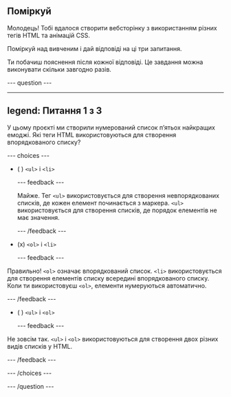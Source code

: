 ## Поміркуй

Молодець! Тобі вдалося створити вебсторінку з використанням різних тегів HTML та анімацій CSS.

Поміркуй над вивченим і дай відповіді на ці три запитання.

Ти побачиш пояснення після кожної відповіді. Це завдання можна виконувати скільки завгодно разів.

\--- question ---

---

## legend: Питання 1 з 3

У цьому проєкті ми створили нумерований список пʼятьох найкращих емоджі. Які теги HTML використовуються для створення впорядкованого списку?

\--- choices ---

- ( ) `<ul>` і `<li>`

  \--- feedback ---

  Майже. Тег `<ul>` використовується для створення невпорядкованих списків, де кожен елемент починається з маркера. `<ul>` використовується для створення списків, де порядок елементів не має значення.

  \--- /feedback ---

- (x) `<ol>` і `<li>`

  \--- feedback ---

Правильно! `<ol>` означає впорядкований список. `<li>` використовується для створення елементів списку всередині впорядкованого списку. Коли ти використовуєш `<ol>`, елементи нумеруються автоматично.

\--- /feedback ---

- ( ) `<ul>` і `<ol>`

  \--- feedback ---

Не зовсім так. `<ul>` і `<ol>` використовуються для створення двох різних видів списків у HTML.

\--- /feedback ---

\--- /choices ---

\--- /question ---

